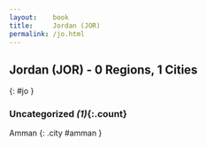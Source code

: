 ```yaml
---
layout:    book
title:     Jordan (JOR)
permalink: /jo.html
---
```


## Jordan (JOR) - 0 Regions, 1 Cities
{: #jo }





### Uncategorized _(1)_{:.count}


Amman  {: .city #amman } <br>


 
